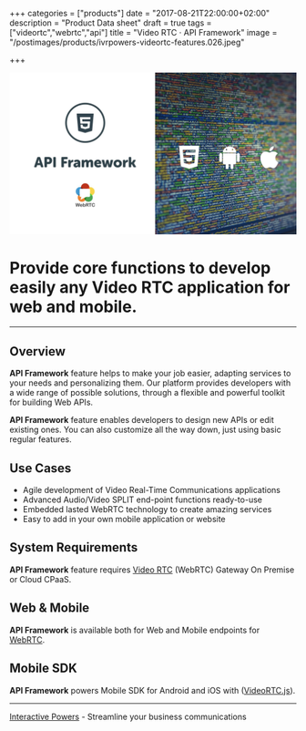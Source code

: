 +++
categories = ["products"]
date = "2017-08-21T22:00:00+02:00"
description = "Product Data sheet"
draft = true
tags = ["videortc","webrtc","api"]
title = "Video RTC · API Framework"
image = "/postimages/products/ivrpowers-videortc-features.026.jpeg"

+++

![VideoRTC API Framework](/postimages/products/ivrpowers-videortc-features.027.jpeg)

#	Provide core functions to develop easily any Video RTC application for web and mobile.
---

## Overview

**API Framework** feature helps to make your job easier, adapting services to your needs and personalizing them. Our platform provides developers with a wide range of possible solutions, through a flexible and powerful toolkit for building Web APIs. 

**API Framework** feature enables developers to design new APIs or edit existing ones. You can also customize all the way down, just using basic regular features.


## Use Cases

* Agile development of Video Real-Time Communications applications
* Advanced Audio/Video SPLIT end-point functions ready-to-use
* Embedded lasted WebRTC technology to create amazing services
* Easy to add in your own mobile application or website

	
## System Requirements

**API Framework** feature requires [Video RTC](http://blog.ivrpowers.com/post/products/video-rtc/) (WebRTC) Gateway On Premise or Cloud CPaaS.

## Web & Mobile

**API Framework** is available both for Web and Mobile endpoints for [WebRTC](http://blog.ivrpowers.com/post/technologies/what-is-webrtc/).

## Mobile SDK

**API Framework** powers Mobile SDK for Android and iOS with ([VideoRTC.js](http://blog.ivrpowers.com/post/development/introducing-videortcjs-developers/)).

---
[Interactive Powers](http://www.ivrpowers.com/) - Streamline your business communications


